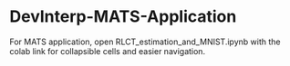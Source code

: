 # DevInterp-MATS-Application

For MATS application, open RLCT_estimation_and_MNIST.ipynb with the colab link for collapsible cells and easier navigation.
